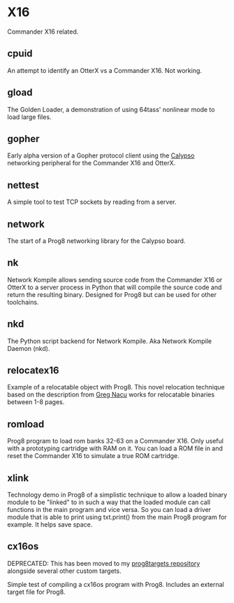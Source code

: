 # X16
Commander X16 related.

## cpuid

An attempt to identify an OtterX vs a Commander X16. Not working.

## gload

The Golden Loader, a demonstration of using 64tass' nonlinear mode to load large files.

## gopher

Early alpha version of a Gopher protocol client using the [Calypso](https://www.tindie.com/products/wavicle/calypso-multi-peripheral-for-x16-and-otterx/) networking peripheral
for the Commander X16 and OtterX.

## nettest

A simple tool to test TCP sockets by reading from a server.

## network

The start of a Prog8 networking library for the Calypso board.

## nk

Network Kompile allows sending source code from the Commander X16 or OtterX to a server
process in Python that will compile the source code and return the resulting binary.
Designed for Prog8 but can be used for other toolchains.

## nkd

The Python script backend for Network Kompile.  Aka Network Kompile Daemon (nkd).

## relocatex16

Example of a relocatable object with Prog8.  This novel relocation technique
based on the description from [Greg Nacu](https://c64os.com/post/relocatable_6502)
works for relocatable binaries between 1-8 pages.

## romload

Prog8 program to load rom banks 32-63 on a Commander X16.  Only useful
with a prototyping cartridge with RAM on it.  You can load a ROM file in
and reset the Commander X16 to simulate a true ROM cartridge.

## xlink

Technology demo in Prog8 of a simplistic technique to allow a loaded binary module to be
"linked" to in such a way that the loaded module can call functions in the main program
and vice versa.  So you can load a driver module that is able to print using txt.print()
from the main Prog8 program for example.  It helps save space.

## cx16os

DEPRECATED: This has been moved to my
[prog8targets repository](https://github.com/gillham/prog8targets)
alongside several other custom targets.

Simple test of compiling a cx16os program with Prog8.
Includes an external target file for Prog8.


